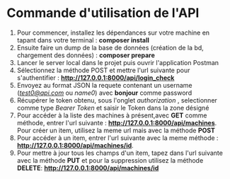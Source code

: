 # Commande d'utilisation de l'API


1. Pour commencer, installez les dépendances sur votre machine en tapant dans votre terminal : **composer install**
2. Ensuite faire un dump de la base de données (création de la bd, chargement des données) : **composer prepare**
3. Lancer le server local dans le projet puis ouvrir l'application Postman
4. Sélectionnez la méthode POST et mettre l'url suivante pour s'authentifier : **http://127.0.0.1:8000/api/login_check**
5. Envoyez au format JSON la requete contenant un username (*test0@api.com* ou *name0*) avec **bonjour** comme password
6. Récupérer le token obtenu, sous l'onglet *authorization* , selectionner comme type *Bearer Token* et saisir le Token dans la zone désigné
7. Pour accéder à la liste des machines à présent,avec **GET** comme méthode, entrer l'url suivante : **http://127.0.0.1:8000/api/machines**. Pour créer un item, utilisez la meme url mais avec la méthode **POST**
8. Pour accéder à un item, entrer l'url suivante avec la meme méthode : **http://127.0.0.1:8000/api/machines/id**.
9. Pour mettre à jour tous les champs d'un item, tapez dans l'url suivante avec la méthode **PUT** et pour la suppression utilisez la méthode **DELETE**: **http://127.0.0.1:8000/api/machines/id**
